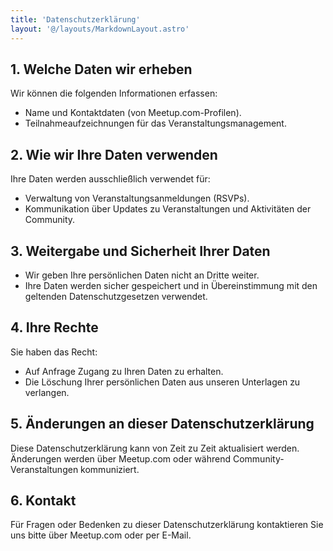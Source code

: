 ```yaml
---
title: 'Datenschutzerklärung'
layout: '@/layouts/MarkdownLayout.astro'
---
```


## 1. Welche Daten wir erheben

Wir können die folgenden Informationen erfassen:  

- Name und Kontaktdaten (von Meetup.com-Profilen).  
- Teilnahmeaufzeichnungen für das Veranstaltungsmanagement.  

## 2. Wie wir Ihre Daten verwenden

Ihre Daten werden ausschließlich verwendet für:  

- Verwaltung von Veranstaltungsanmeldungen (RSVPs).  
- Kommunikation über Updates zu Veranstaltungen und Aktivitäten der Community.  

## 3. Weitergabe und Sicherheit Ihrer Daten

- Wir geben Ihre persönlichen Daten nicht an Dritte weiter.  
- Ihre Daten werden sicher gespeichert und in Übereinstimmung mit den geltenden Datenschutzgesetzen verwendet.  

## 4. Ihre Rechte

Sie haben das Recht:  

- Auf Anfrage Zugang zu Ihren Daten zu erhalten.  
- Die Löschung Ihrer persönlichen Daten aus unseren Unterlagen zu verlangen.  

## 5. Änderungen an dieser Datenschutzerklärung

Diese Datenschutzerklärung kann von Zeit zu Zeit aktualisiert werden. Änderungen werden über Meetup.com oder während Community-Veranstaltungen kommuniziert.  

## 6. Kontakt

Für Fragen oder Bedenken zu dieser Datenschutzerklärung kontaktieren Sie uns bitte über Meetup.com oder per E-Mail.
